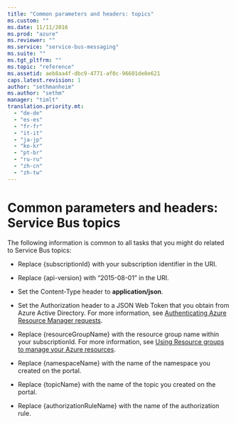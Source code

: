 ```yaml
---
title: "Common parameters and headers: topics"
ms.custom: ""
ms.date: 11/11/2016
ms.prod: "azure"
ms.reviewer: ""
ms.service: "service-bus-messaging"
ms.suite: ""
ms.tgt_pltfrm: ""
ms.topic: "reference"
ms.assetid: aeb8aa4f-dbc9-4771-af0c-96601de8e621
caps.latest.revision: 1
author: "sethmanheim"
ms.author: "sethm"
manager: "timlt"
translation.priority.mt: 
  - "de-de"
  - "es-es"
  - "fr-fr"
  - "it-it"
  - "ja-jp"
  - "ko-kr"
  - "pt-br"
  - "ru-ru"
  - "zh-cn"
  - "zh-tw"
---
```


# Common parameters and headers: Service Bus topics
  
The following information is common to all tasks that you might do related to Service Bus topics:  
  
-   Replace {subscriptionId} with your subscription identifier in the URI.  
  
-   Replace {api-version} with “2015-08-01” in the URI.  
  
-   Set the Content-Type header to **application/json**.  
  
-   Set the Authorization header to a JSON Web Token that you obtain from Azure Active Directory. For more information, see [Authenticating Azure Resource Manager requests](/rest/api/resources).  
  
-   Replace {resourceGroupName} with the resource group name within your subscriptionId. For more information, see [Using Resource groups to manage your Azure resources](/azure/azure-resource-manager/manage-resource-groups-portal).  
  
-   Replace {namespaceName} with the name of the namespace you created on the portal.  
  
-   Replace {topicName} with the name of the topic you created on the portal.  
  
-   Replace {authorizationRuleName} with the name of the authorization rule.  
